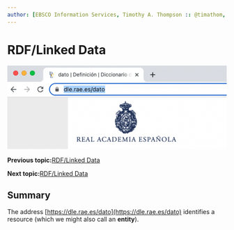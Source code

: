 ```yaml
---
author: [EBSCO Information Services, Timothy A. Thompson :: @timathom, @timathom@indieweb.social]
---
```


# RDF/Linked Data

![Screenshot of a cropped web browser window showing the highlighted URL of the webpage for entry in the Diccionario de la lengua española representing the word dato in Spanish, dle.rae.es/dato. The page shows the logo of the Real Academia Española.](../../submaps/../img/rdf/dle_dato.png "https://dle.rae.es/dato")

**Previous topic:**[RDF/Linked Data](../../day_1/lesson_1/rdf_linked_data.md)

**Next topic:**[RDF/Linked Data](../../day_1/lesson_1/rdf_linked_data_3.md)

## Summary

The address ﻿[https://dle.rae.es/dato](https://dle.rae.es/dato) identifies a resource \(which we might also call an **entity**\).

